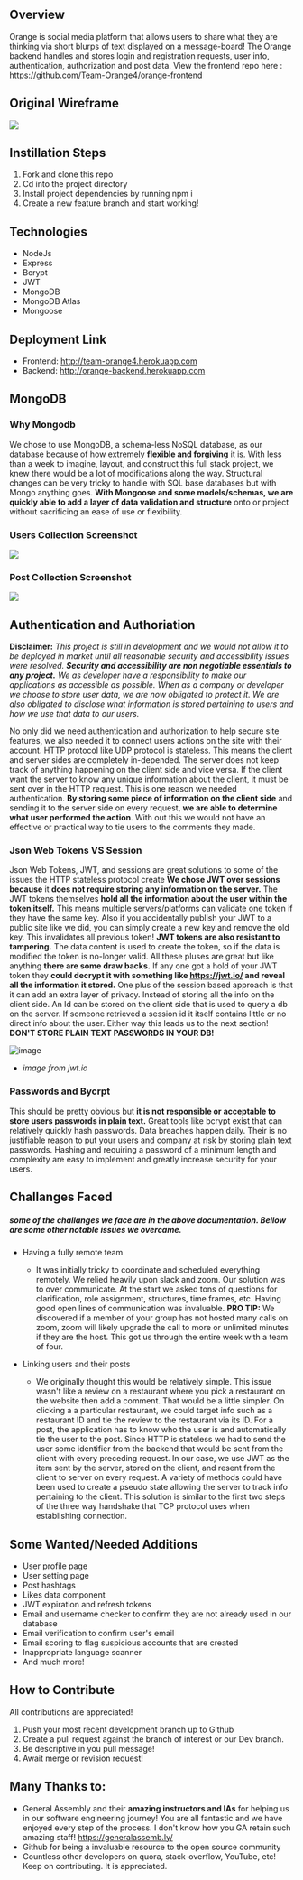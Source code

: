 ## Overview
Orange is social media platform that allows users to share what they are thinking via short blurps of text displayed on a message-board! The Orange backend handles and stores login and registration requests, user info, authentication, authorization and post data. View the frontend repo here : https://github.com/Team-Orange4/orange-frontend

## Original Wireframe

![](images/layout-screenshot.png)

## Instillation Steps
1. Fork and clone this repo
2. Cd into the project directory
3. Install project dependencies by running npm i 
4. Create a new feature branch and start working!

## Technologies
- NodeJs
- Express
- Bcrypt
- JWT
- MongoDB
- MongoDB Atlas
- Mongoose 


## Deployment Link
- Frontend: http://team-orange4.herokuapp.com
- Backend: http://orange-backend.herokuapp.com

## MongoDB
### Why Mongodb
We chose to use MongoDB, a schema-less NoSQL database, as our database because of how extremely **flexible and forgiving** it is. With less than a week to imagine, layout, and construct this full stack project, we knew there would be a lot of modifications along the way. Structural changes can be very tricky to handle with SQL base databases but with Mongo anything goes.  **With Mongoose and some models/schemas, we are quickly able to add a layer of data validation and structure** onto or project without sacrificing an ease of use or flexibility. 
### Users Collection Screenshot
![](images/users-collection-screenshot.png)

### Post Collection Screenshot
![](images/post-collection-screenshot.png)

## Authentication and Authoriation
**Disclaimer:** *This project is still in development and we would not allow it to be deployed in market until all reasonable security and accessibility issues were resolved.  **Security and accessibility are non negotiable essentials to any project.** We as developer have a responsibility to make our applications as accessible as possible.  When as a company or developer we choose to store user data, we are now obligated to protect it. We are also obligated to disclose what information is stored pertaining to users and how we use that data to our users.*

No only did we need authentication and authorization to help secure site features, we also needed it to connect users actions on the site with their account. HTTP protocol like UDP protocol is stateless. This means the client and server sides are completely in-depended. The server does not keep track of anything happening on the client side and vice versa. If the client want the server to know any unique information about the client, it must be sent over in the HTTP request. This is one reason we needed authentication. **By storing some piece of information on the client side** and sending it to the server side on every request, **we are able to determine what user performed the action**. With out this we would not have an effective or practical way to tie users to the comments they made. 

### Json Web Tokens VS Session
Json Web Tokens, JWT, and sessions are great solutions to some of the issues the HTTP stateless protocol create **We chose JWT over sessions because** it **does not require storing any information on the server.** The JWT tokens themselves **hold all the information about the user within the token itself.** This means multiple servers/platforms can validate one token if they have the same key. Also if you accidentally publish your JWT to a public site like we did, you can simply create a new key and remove the old key. This invalidates all previous token!  **JWT tokens are also resistant to tampering.** The data content is used to create the token, so if the data is modified the token is no-longer valid. All these pluses are great but like anything **there are some draw backs.** If any one got a hold of your JWT token they **could decrypt it with something like https://jwt.io/ and reveal all the information it stored.** One plus of the session based approach is that it can add an extra layer of privacy. Instead of storing all the info on the client side. An Id can be stored on the client side that is used to query a db on the server. If someone retrieved a session id it itself contains little or no direct info about the user. Either way this leads us to the next section! **DON'T STORE PLAIN TEXT PASSWORDS IN YOUR DB!**

![image](https://user-images.githubusercontent.com/71715721/100012813-dfa43f80-2da1-11eb-9314-633698426586.png)
 * *image from jwt.io*



### Passwords and Bycrpt
This should be pretty obvious but **it is not responsible or acceptable to store users passwords in plain text.** Great tools like bcrypt exist that can relatively quickly hash passwords. Data breaches happen daily.  Their is no justifiable reason to put your users and company at risk by storing plain text passwords. Hashing and requiring a password of a minimum length and complexity are easy to implement and greatly increase security for your users.

## Challanges Faced
##### some of the challanges we face are in the above documentation. Bellow are some other notable issues we overcame.
* Having a fully remote team
  * It was initially tricky to coordinate and scheduled everything remotely. We relied heavily upon slack and zoom. Our solution was to over communicate. At the start we asked tons of questions for clarification, role assignment, structures, time frames, etc. Having good open lines of communication was invaluable.  **PRO TIP:** We discovered if a member of your group has not hosted many calls on zoom, zoom will likely upgrade the call to more or unlimited minutes if they are the host. This got us through the entire week with a team of four.
  
 * Linking users and their posts
   * We originally thought this would be relatively simple. This issue wasn't like a review on a restaurant where you pick a restaurant on the website then add a comment. That would be a little simpler. On clicking a a particular restaurant, we could target info such as a restaurant ID and tie the review to the restaurant via its ID. For a post, the application has to know who the user is and automatically tie the user to the post. Since HTTP is stateless we had to send the user some identifier from the backend that would be sent from the client with every preceding request. In our case, we use JWT  as the item sent by the server, stored on the client, and resent from the client to server on every request. A variety of methods could have been used to create a pseudo state allowing the server to track info pertaining to the client. This solution is similar to the first two steps of the three way handshake that TCP protocol uses when establishing connection. 


## Some Wanted/Needed Additions 
- User profile page
- User setting page
- Post hashtags
- Likes data component
- JWT expiration and refresh tokens
- Email and username checker to confirm they are not already used in our database
- Email verification to confirm user's email
- Email scoring to flag suspicious accounts that are created
- Inappropriate language scanner 
- And much more!

## How to Contribute 
All contributions are appreciated!
1. Push your most recent development branch up to Github
2. Create a pull request against the branch of interest or our Dev branch.
3. Be descriptive in you pull message!
4. Await merge or revision request!

## Many Thanks to: 
- General Assembly and their **amazing instructors and IAs** for helping us in our software engineering journey! You are all fantastic and we have enjoyed every step of the process. I don't know how you GA retain such amazing staff! https://generalassemb.ly/
- Github for being a invaluable resource to the open source community
- Countless other developers on quora, stack-overflow, YouTube, etc! Keep on contributing. It is appreciated. 

